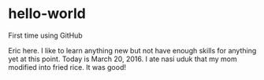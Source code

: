 # hello-world
First time using GitHub

Eric here. I like to learn anything new but not have enough skills for anything yet at this point.
Today is March 20, 2016. I ate nasi uduk that my mom modified into fried rice. It was good!
